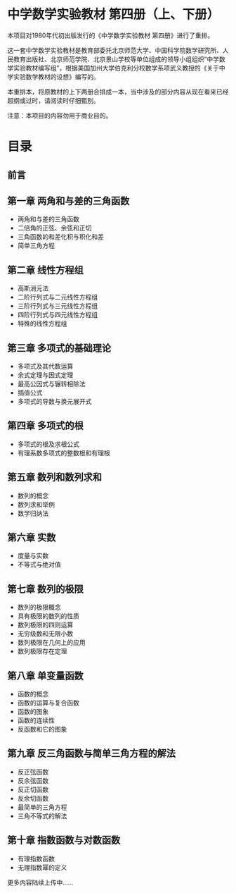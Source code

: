 # 中学数学实验教材 第四册（上、下册）
本项目对1980年代初出版发行的《中学数学实验教材 第四册》进行了重排。

这一套中学数学实验教材是教育部委托北京师范大学、中国科学院数学研究所、人民教育出版社、北京师范学院、北京景山学校等单位组成的领导小组组织“中学数学实验教材编写组”，根据美国加州大学伯克利分校数学系项武义教授的《关于中学实验数学教材的设想》编写的。

本重排本，将原教材的上下两册合排成一本，当中涉及的部分内容从现在看来已经超纲或过时，请阅读时仔细甄别。

注意：本项目的内容勿用于商业目的。

#  目录
## 前言

## 第一章 两角和与差的三角函数
* 两角和与差的三角函数
* 二倍角的正弦、余弦和正切
* 三角函数的和差化积与积化和差
* 简单三角方程

## 第二章  线性方程组
* 高斯消元法
* 二阶行列式与二元线性方程组
* 三阶行列式与三元线性方程组
* 四阶行列式与四元线性方程组
* 特殊的线性方程组

## 第三章  多项式的基础理论
* 多项式及其代数运算
* 余式定理与因式定理
* 最高公因式与辗转相除法
* 插值公式
* 多项式的导数与换元展开式

## 第四章  多项式的根
* 多项式的根及求根公式
* 有理系数多项式的整数根和有理根

## 第五章 数列和数列求和
* 数列的概念
* 数列求和举例
* 数学归纳法

## 第六章  实数
* 度量与实数
* 不等式与绝对值

## 第七章  数列的极限
* 数列的极限概念
* 具有极限的数列的性质
* 数列极限的四则运算
* 无穷级数和无限小数
* 数列极限在几何上的应用
* 数列极限存在定理

## 第八章  单变量函数
* 函数的概念
* 函数的运算与复合函数
* 函数的图象
* 函数的连续性
* 反函数和它的图象

## 第九章  反三角函数与简单三角方程的解法
* 反正弦函数
* 反余弦函数
* 反正切函数
* 反余切函数
* 最简单的三角方程
* 三角不等式的解法

## 第十章  指数函数与对数函数
* 有理指数函数
* 无理指数幂的定义


更多内容陆续上传中……
